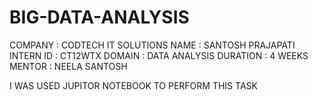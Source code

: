 # BIG-DATA-ANALYSIS
COMPANY : CODTECH IT SOLUTIONS
NAME : SANTOSH PRAJAPATI
INTERN ID : CT12WTX
DOMAIN : DATA ANALYSIS
DURATION :  4 WEEKS
MENTOR : NEELA SANTOSH

I WAS USED JUPITOR NOTEBOOK TO PERFORM THIS TASK
